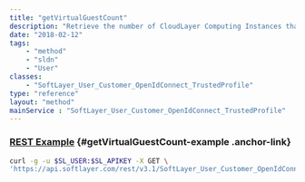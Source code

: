```yaml
---
title: "getVirtualGuestCount"
description: "Retrieve the number of CloudLayer Computing Instances that a portal user has access to. Portal users can have restrictions set to limit services for and to perform actions on CloudLayer Computing Instances. You can set these permissions in the portal by clicking the 'administrative' then 'user admin' links. "
date: "2018-02-12"
tags:
    - "method"
    - "sldn"
    - "User"
classes:
    - "SoftLayer_User_Customer_OpenIdConnect_TrustedProfile"
type: "reference"
layout: "method"
mainService : "SoftLayer_User_Customer_OpenIdConnect_TrustedProfile"
---
```


### [REST Example](#getVirtualGuestCount-example) <a href="/article/rest/"><i class="fas fa-question"></i></a> {#getVirtualGuestCount-example .anchor-link} 
```bash
curl -g -u $SL_USER:$SL_APIKEY -X GET \
'https://api.softlayer.com/rest/v3.1/SoftLayer_User_Customer_OpenIdConnect_TrustedProfile/{SoftLayer_User_Customer_OpenIdConnect_TrustedProfileID}/getVirtualGuestCount'
```
